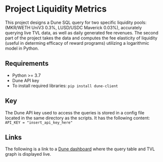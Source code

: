 # Project Liquidity Metrics
This project designs a Dune SQL query for two specific liquidity pools: (MKR/WETH UniV3 0.3%, LUSD/USDC Maverick 0.03%),
accurately querying live TVL data, as well as daily generated fee revenues. The second part of the project takes
the data and computes the fee elasticity of liquidity (useful in determing efficacy of reward programs) utilizing a logarithmic model in Python.
## Requirements
- Python >= 3.7
- Dune API key
- To install required libraries: `pip install dune-client`
## Key
The Dune API key used to access the queries is stored in a config file located in the same directory as the scripts.
It has the following content:
`API_KEY = "insert_api_key_here"`
## Links
The following is a link to a [Dune dashboard](https://dune.com/hojka_analytics/tvl-analysis) where the query table and TVL graph is displayed live.

